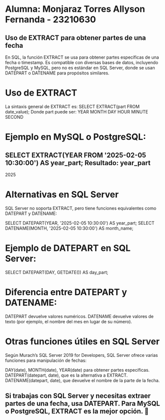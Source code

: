 # Alumna: Monjaraz Torres Allyson Fernanda - 23210630
## Uso de EXTRACT para obtener partes de una fecha

En SQL, la función EXTRACT se usa para obtener partes específicas de una fecha o timestamp. Es compatible con diversas bases de datos, incluyendo PostgreSQL y MySQL, pero no es estándar en SQL Server, donde se usan DATEPART o DATENAME para propósitos similares.
# Uso de EXTRACT
La sintaxis general de EXTRACT es:
SELECT EXTRACT(part FROM date_value);
Donde part puede ser:
YEAR
MONTH
DAY
HOUR
MINUTE
SECOND
# Ejemplo en MySQL o PostgreSQL:
SELECT EXTRACT(YEAR FROM '2025-02-05 10:30:00') AS year_part;
 Resultado:
year_part
---------
2025
# Alternativas en SQL Server
SQL Server no soporta EXTRACT, pero tiene funciones equivalentes como DATEPART y DATENAME:

SELECT DATEPART(YEAR, '2025-02-05 10:30:00') AS year_part;
SELECT DATENAME(MONTH, '2025-02-05 10:30:00') AS month_name;

# Ejemplo de DATEPART en SQL Server:
SELECT DATEPART(DAY, GETDATE()) AS day_part;

# Diferencia entre DATEPART y DATENAME:

DATEPART devuelve valores numéricos.
DATENAME devuelve valores de texto (por ejemplo, el nombre del mes en lugar de su número).

# Otras funciones útiles en SQL Server
Según Murach’s SQL Server 2019 for Developers, SQL Server ofrece varias funciones para manipulación de fechas:

DAY(date), MONTH(date), YEAR(date) para obtener partes específicas.
DATEPART(datepart, date), que es la alternativa a EXTRACT.
DATENAME(datepart, date), que devuelve el nombre de la parte de la fecha​.

## Si trabajas con SQL Server y necesitas extraer partes de una fecha, usa DATEPART. Para MySQL o PostgreSQL, EXTRACT es la mejor opción. 🚀
